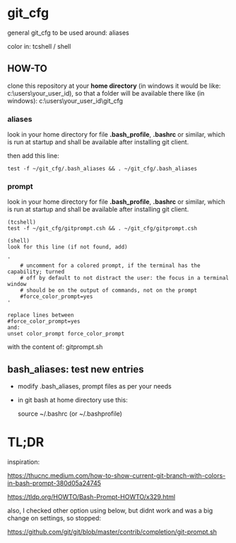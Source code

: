 # git_cfg

general git_cfg to be used around: aliases

color in: tcshell / shell

## HOW-TO

clone this  repository at your **home directory**  (in windows it would be like: c:\users\your_user_id), so that a folder will be available there like (in windows): c:\users\your_user_id\git_cfg

### aliases
look in your home directory for file **.bash_profile**, **.bashrc** or similar, which is run at startup and shall be available after installing git client.

then add this line:

    test -f ~/git_cfg/.bash_aliases && . ~/git_cfg/.bash_aliases

### prompt
look in your home directory for file **.bash_profile**, **.bashrc** or similar, which is run at startup and shall be available after installing git client.

    (tcshell)
    test -f ~/git_cfg/gitprompt.csh && . ~/git_cfg/gitprompt.csh

    (shell)
    look for this line (if not found, add) 

    '
        # uncomment for a colored prompt, if the terminal has the capability; turned
        # off by default to not distract the user: the focus in a terminal window
        # should be on the output of commands, not on the prompt
        #force_color_prompt=yes
    '

    replace lines between
    #force_color_prompt=yes  
    and:
    unset color_prompt force_color_prompt

    
   with the content of: gitprompt.sh



## bash_aliases: test new entries

* modify .bash_aliases, prompt files as per your needs

* in git bash at home directory use this:

    source  ~/.bashrc (or ~/.bashprofile)

# TL;DR

inspiration:

https://thucnc.medium.com/how-to-show-current-git-branch-with-colors-in-bash-prompt-380d05a24745

https://tldp.org/HOWTO/Bash-Prompt-HOWTO/x329.html

also, I checked other option using below, but didnt work and was a big change on settings, so stopped:

https://github.com/git/git/blob/master/contrib/completion/git-prompt.sh



